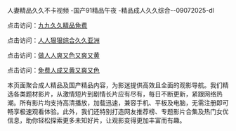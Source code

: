 人妻精品久久不卡视频 -国产91精品午夜 -精品成人久久综合--09072025-dl


点击访问：<a href="https://heiliaoll4qsx.pages.dev">九九久久精品免费</a>

点击访问：<a href="https://heiliaowzu4ur.pages.dev">人人狠狠综合久久亚洲</a>

点击访问：<a href="https://heiliaozj3tjd.pages.dev">做人人爽又色又爽又黄</a>

点击访问：<a href="https://heiliaoe8ajia.pages.dev">免费人成又黄又爽又色</a>


本页面聚合成人精品及国产精品内容，为影迷提供高效且全面的观影导航。我们精选各类题材影片，从激情短片到剧情长片应有尽有，每日不断更新，紧跟网络热潮。所有影片均支持高清播放，加载迅速，兼容手机、平板及电脑，无需注册即可畅享极速观看体验。此外，我们还特别打造网友推荐榜、专题影片合集及热门女优信息，助你轻松探索更多未知好片，让观影变得更加丰富而有趣。

<span style="display:none;">[Canonical link](https://github.com/et09072025/et09)</span>
